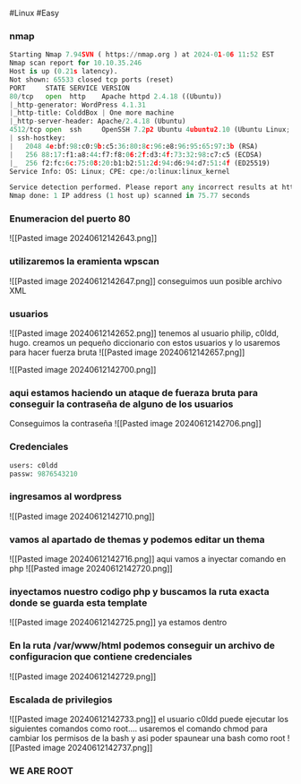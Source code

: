 #Linux #Easy 
### nmap
```python
Starting Nmap 7.94SVN ( https://nmap.org ) at 2024-01-06 11:52 EST
Nmap scan report for 10.10.35.246
Host is up (0.21s latency).
Not shown: 65533 closed tcp ports (reset)
PORT     STATE SERVICE VERSION
80/tcp   open  http    Apache httpd 2.4.18 ((Ubuntu))
|_http-generator: WordPress 4.1.31
|_http-title: ColddBox | One more machine
|_http-server-header: Apache/2.4.18 (Ubuntu)
4512/tcp open  ssh     OpenSSH 7.2p2 Ubuntu 4ubuntu2.10 (Ubuntu Linux; protocol 2.0)
| ssh-hostkey: 
|   2048 4e:bf:98:c0:9b:c5:36:80:8c:96:e8:96:95:65:97:3b (RSA)
|   256 88:17:f1:a8:44:f7:f8:06:2f:d3:4f:73:32:98:c7:c5 (ECDSA)
|_  256 f2:fc:6c:75:08:20:b1:b2:51:2d:94:d6:94:d7:51:4f (ED25519)
Service Info: OS: Linux; CPE: cpe:/o:linux:linux_kernel

Service detection performed. Please report any incorrect results at https://nmap.org/submit/ .
Nmap done: 1 IP address (1 host up) scanned in 75.77 seconds
```
### Enumeracion del puerto 80
![[Pasted image 20240612142643.png]]

### utilizaremos la eramienta wpscan
![[Pasted image 20240612142647.png]]
conseguimos uun posible archivo XML
### usuarios
![[Pasted image 20240612142652.png]]
tenemos al usuario philip, c0ldd, hugo. creamos un pequeño diccionario con estos usuarios y lo usaremos para hacer fuerza bruta
![[Pasted image 20240612142657.png]]

![[Pasted image 20240612142700.png]]
### aqui estamos haciendo un ataque de fueraza bruta para conseguir la contraseña de alguno de los usuarios 
Conseguimos la contraseña
![[Pasted image 20240612142706.png]]
### Credenciales
```python
users: c0ldd
passw: 9876543210
```
### ingresamos al wordpress
![[Pasted image 20240612142710.png]]
### vamos al apartado de themas y podemos editar un thema 
![[Pasted image 20240612142716.png]]
aqui vamos a inyectar comando en php
![[Pasted image 20240612142720.png]]
### inyectamos nuestro codigo php y buscamos la ruta exacta donde se guarda esta template
![[Pasted image 20240612142725.png]]
ya estamos dentro
### En la ruta /var/www/html podemos conseguir un archivo de configuracion que contiene credenciales
![[Pasted image 20240612142729.png]]
### Escalada de privilegios 
![[Pasted image 20240612142733.png]]
el usuario c0ldd puede ejecutar los siguientes comandos como root....
usaremos el comando chmod para cambiar los permisos de la bash y asi poder spaunear una bash como root
![[Pasted image 20240612142737.png]]
### WE ARE ROOT